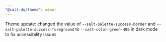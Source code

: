```yaml
---
"@salt-ds/theme": minor
---
```


Theme update: changed the value of `--salt-palette-success-border` and `--salt-palette-success-foreground` to `--salt-color-green-400` in dark mode to fix accessibility issues
